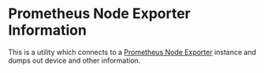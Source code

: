 # Prometheus Node Exporter Information

This is a utility which connects to a [Prometheus Node Exporter](https://prometheus.io/docs/guides/node-exporter/) instance and dumps out device and other information.

